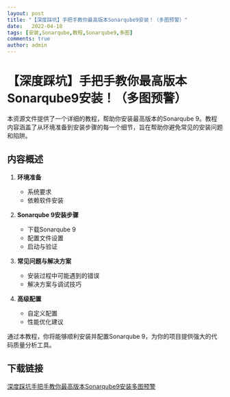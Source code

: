 ```yaml
---
layout: post
title: "【深度踩坑】手把手教你最高版本Sonarqube9安装！（多图预警）"
date:   2022-04-18
tags: [安装,Sonarqube,教程,Sonarqube9,多图]
comments: true
author: admin
---
```

# 【深度踩坑】手把手教你最高版本Sonarqube9安装！（多图预警）

本资源文件提供了一个详细的教程，帮助你安装最高版本的Sonarqube 9。教程内容涵盖了从环境准备到安装步骤的每一个细节，旨在帮助你避免常见的安装问题和陷阱。

## 内容概述

1. **环境准备**
   - 系统要求
   - 依赖软件安装

2. **Sonarqube 9安装步骤**
   - 下载Sonarqube 9
   - 配置文件设置
   - 启动与验证

3. **常见问题与解决方案**
   - 安装过程中可能遇到的错误
   - 解决方案与调试技巧

4. **高级配置**
   - 自定义配置
   - 性能优化建议

通过本教程，你将能够顺利安装并配置Sonarqube 9，为你的项目提供强大的代码质量分析工具。

## 下载链接

[深度踩坑手把手教你最高版本Sonarqube9安装多图预警](https://pan.quark.cn/s/d6086eafaa72)